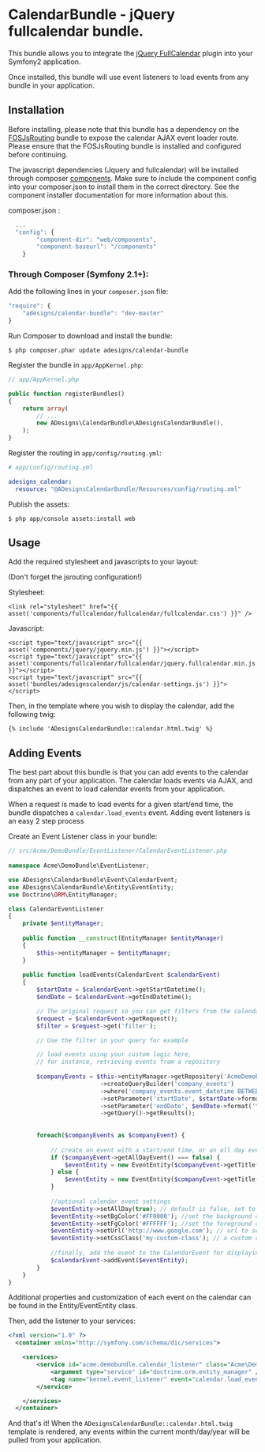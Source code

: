 CalendarBundle - jQuery fullcalendar bundle.
===============

This bundle allows you to integrate the [jQuery FullCalendar](http://arshaw.com/fullcalendar/) plugin into your Symfony2 application.

Once installed, this bundle will use event listeners to load events from any bundle in your application.

Installation
------------

Before installing, please note that this bundle has a dependency on the [FOSJsRouting](https://github.com/FriendsOfSymfony/FOSJsRoutingBundle) bundle to expose the calendar AJAX event loader route.  Please ensure that the FOSJsRouting bundle is installed and configured before continuing.

The javascript dependencies (Jquery and fullcalendar) will be installed through composer [components](https://github.com/RobLoach/component-installer). Make sure to include the component config into your composer.json to install them in the correct directory. See the component installer documentation for more information about this. 

composer.json :

``` js 
  ...
  "config": {
        "component-dir": "web/components",
        "component-baseurl": "/components"
    }
```    

### Through Composer (Symfony 2.1+):

Add the following lines in your `composer.json` file:

``` js
"require": {
    "adesigns/calendar-bundle": "dev-master"
}
```

Run Composer to download and install the bundle:

    $ php composer.phar update adesigns/calendar-bundle

Register the bundle in `app/AppKernel.php`:

``` php
// app/AppKernel.php

public function registerBundles()
{
    return array(
        // ...
        new ADesigns\CalendarBundle\ADesignsCalendarBundle(),
    );
}
```

Register the routing in `app/config/routing.yml`:

``` yml
# app/config/routing.yml

adesigns_calendar:
  resource: "@ADesignsCalendarBundle/Resources/config/routing.xml"    
```

Publish the assets:

    $ php app/console assets:install web
    
Usage
-----

Add the required stylesheet and javascripts to your layout:

(Don't forget the jsrouting configuration!)

Stylesheet:    
```
<link rel="stylesheet" href="{{ asset('components/fullcalendar/fullcalendar/fullcalendar.css') }}" />
```    
Javascript:
```
<script type="text/javascript" src="{{ asset('components/jquery/jquery.min.js') }}"></script>
<script type="text/javascript" src="{{ asset('components/fullcalendar/fullcalendar/jquery.fullcalendar.min.js') }}"></script>
<script type="text/javascript" src="{{ asset('bundles/adesignscalendar/js/calendar-settings.js') }}"></script>
```    
Then, in the template where you wish to display the calendar, add the following twig:

```
{% include 'ADesignsCalendarBundle::calendar.html.twig' %}
```   

Adding Events
-------------    

The best part about this bundle is that you can add events to the calendar from any part of your application.  The calendar loads events via AJAX, and dispatches an event to load calendar events from your application.

When a request is made to load events for a given start/end time, the bundle dispatches a `calendar.load_events` event.  Adding event listeners is an easy 2 step process

Create an Event Listener class in your bundle:

``` php
// src/Acme/DemoBundle/EventListener/CalendarEventListener.php  
	
namespace Acme\DemoBundle\EventListener;

use ADesigns\CalendarBundle\Event\CalendarEvent;
use ADesigns\CalendarBundle\Entity\EventEntity;
use Doctrine\ORM\EntityManager;

class CalendarEventListener
{
	private $entityManager;
	
	public function __construct(EntityManager $entityManager)
	{
		$this->entityManager = $entityManager;
	}
	
	public function loadEvents(CalendarEvent $calendarEvent)
	{
		$startDate = $calendarEvent->getStartDatetime();
		$endDate = $calendarEvent->getEndDatetime();

		// The original request so you can get filters from the calendar
     	$request = $calendarEvent->getRequest();
        $filter = $request->get('filter');

        // Use the filter in your query for example

		// load events using your custom logic here,
		// for instance, retrieving events from a repository
		
		$companyEvents = $this->entityManager->getRepository('AcmeDemoBundle:MyCompanyEvents')
			              ->createQueryBuilder('company_events')
			              ->where('company_events.event_datetime BETWEEN :startDate and :endDate')
			              ->setParameter('startDate', $startDate->format('Y-m-d H:i:s'))
			              ->setParameter('endDate', $endDate->format('Y-m-d H:i:s'))
			              ->getQuery()->getResults();
		
		              
		foreach($companyEvents as $companyEvent) {
		
		    // create an event with a start/end time, or an all day event
		    if ($companyEvent->getAllDayEvent() === false) {
		    	$eventEntity = new EventEntity($companyEvent->getTitle(), $companyEvent->getStartDatetime(), $companyEvent->getEndDatetime());
		    } else {
		    	$eventEntity = new EventEntity($companyEvent->getTitle(), $companyEvent->getStartDatetime(), null, true);
		    }
		    
		    //optional calendar event settings
		    $eventEntity->setAllDay(true); // default is false, set to true if this is an all day event
		    $eventEntity->setBgColor('#FF0000'); //set the background color of the event's label
		    $eventEntity->setFgColor('#FFFFFF'); //set the foreground color of the event's label
		    $eventEntity->setUrl('http://www.google.com'); // url to send user to when event label is clicked
		    $eventEntity->setCssClass('my-custom-class'); // a custom class you may want to apply to event labels
		    
		    //finally, add the event to the CalendarEvent for displaying on the calendar
		    $calendarEvent->addEvent($eventEntity);
		}
	}
}
```

Additional properties and customization of each event on the calendar can be found in the Entity/EventEntity class.
	
Then, add the listener to your services:
``` xml
<?xml version="1.0" ?>
  <container xmlns="http://symfony.com/schema/dic/services">

    <services>
        <service id="acme.demobundle.calendar_listener" class="Acme\DemoBundle\EventListener\CalendarEventListener">
            <argument type="service" id="doctrine.orm.entity_manager" />
            <tag name="kernel.event_listener" event="calendar.load_events" method="loadEvents" />
        </service>

    </services>
  </container>
```

And that's it!  When the `ADesignsCalendarBundle::calendar.html.twig` template is rendered, any events within the current month/day/year will be pulled from your application.

    
